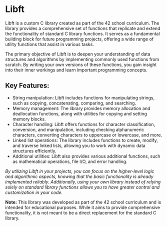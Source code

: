 # Libft

Libft is a custom C library created as part of the 42 school curriculum. The library provides a comprehensive set of functions that replicate and extend the functionality of standard C library functions. It serves as a fundamental building block for future programming projects, offering a wide range of utility functions that assist in various tasks.

The primary objective of Libft is to deepen your understanding of data structures and algorithms by implementing commonly used functions from scratch. By writing your own versions of these functions, you gain insight into their inner workings and learn important programming concepts.

## Key Features:

- String manipulation: Libft includes functions for manipulating strings, such as copying, concatenating, comparing, and searching.
- Memory management: The library provides memory allocation and deallocation functions, along with utilities for copying and setting memory blocks.
- Character handling: Libft offers functions for character classification, conversion, and manipulation, including checking alphanumeric characters, converting characters to uppercase or lowercase, and more.
- Linked list operations: The library includes functions to create, modify, and traverse linked lists, allowing you to work with dynamic data structures efficiently.
- Additional utilities: Libft also provides various additional functions, such as mathematical operations, file I/O, and error handling.

*By utilizing Libft in your projects, you can focus on the higher-level logic and algorithmic aspects, knowing that the basic functionality is already implemented reliably. Additionally, using your own library instead of relying solely on standard library functions allows you to have greater control and customization in your code.*

**Note:** This library was developed as part of the 42 school curriculum and is intended for educational purposes. While it aims to provide comprehensive functionality, it is not meant to be a direct replacement for the standard C library.
